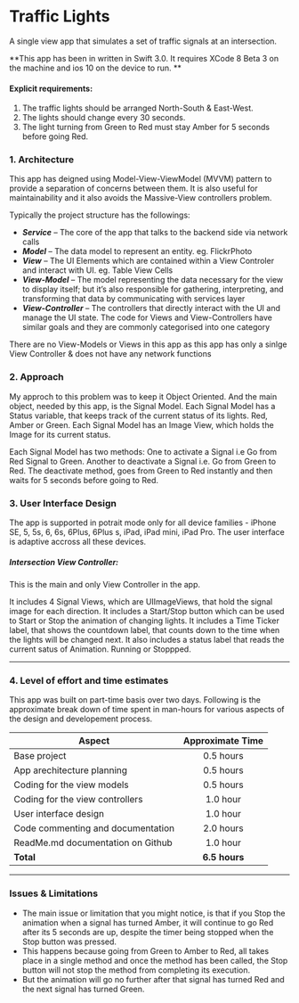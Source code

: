 # Traffic Lights

A single view app that simulates a set of traffic signals at an intersection.

**This app has been in written in Swift 3.0. It requires XCode 8 Beta 3 on the machine and ios 10 on the device to run. **

#### Explicit requirements:  
1. The traffic lights should be arranged North-South & East-West.
2. The lights should change every 30 seconds.
3. The light turning from Green to Red must stay Amber for 5 seconds before going Red.



### 1.  Architecture

This app has deigned using Model-View-ViewModel (MVVM) pattern to provide a separation of concerns between them. It is also useful for maintainability and it also avoids the Massive-View controllers problem.

Typically the project structure has the followings:  
* ***Service*** – The core of the app that talks to the backend side via network calls
* ***Model*** – The data model to represent an entity. eg. FlickrPhoto
* ***View*** – The UI Elements which are contained within a View Controler and interact with UI. eg. Table View Cells
* ***View-Model*** – The model representing the data necessary for the view to display itself; but it’s also responsible for gathering, interpreting, and transforming that data by communicating with services layer  
* ***View-Controller*** – The controllers that directly interact with the UI and manage the UI state. The code for Views and View-Controllers have similar goals and they are commonly categorised into one category

There are no View-Models or Views in this app as this app has only a sinlge View Controller & does not have any network functions


### 2. Approach
My approch to this problem was to keep it Object Oriented. And the main object, needed by this app, is the Signal Model.
Each Signal Model has a Status variable, that keeps track of the current status of its lights. Red, Amber or Green.
Each Signal Model has an Image View, which holds the Image for its current status.

Each Signal Model has two methods:
    One to activate a Signal i.e Go from Red Signal to Green.
    Another to deactivate a Signal i.e. Go from Green to Red. The deactivate method, goes from Green to Red instantly and then waits for 5 seconds before going to Red.


### 3. User Interface Design
The app is supported in potrait mode only for all device families - iPhone SE, 5, 5s, 6, 6s, 6Plus, 6Plus s, iPad, iPad mini, iPad Pro. The user interface is adaptive accross all these devices.


##### Intersection View Controller:  
This is the main and only View Controller in the app.

It includes 4 Signal Views, which are UIImageViews, that hold the signal image for each direction.
It includes a Start/Stop button which can be used to Start or Stop the animation of changing lights.
It includes a Time Ticker label, that shows the countdown label, that counts down to the time when the lights will be changed next.
It also includes a status label that reads the current satus of Animation. Running or Stoppped.



***
### 4. Level of effort and time estimates
This app was built on part-time basis over two days. Following is the approximate break down of time spent in man-hours for various aspects of the design and developement process.

| Aspect                          |Approximate Time|
| ------------------------------------ |:---------:|
| Base project                         | 0.5 hours |
| App arechitecture planning           | 0.5 hours |
| Coding for the view models           | 0.5 hours |
| Coding for the view controllers      | 1.0 hour  |
| User interface design                | 1.0 hour  |
| Code commenting and documentation    | 2.0 hours |
| ReadMe.md documentation on Github    | 1.0 hour  |
| **Total**                            | **6.5 hours**  |



***
### Issues & Limitations
* The main issue or limitation that you might notice, is that if you Stop the animation when a signal has turned Amber, it will continue to go Red after its 5 seconds are up, despite the timer being stopped when the Stop button was pressed.
* This happens because going from Green to Amber to Red, all takes place in a single method and once the method has been called, the Stop button will not stop the method from completing its execution.
* But the animation will go no further after that signal has turned Red and the next signal has turned Green.












